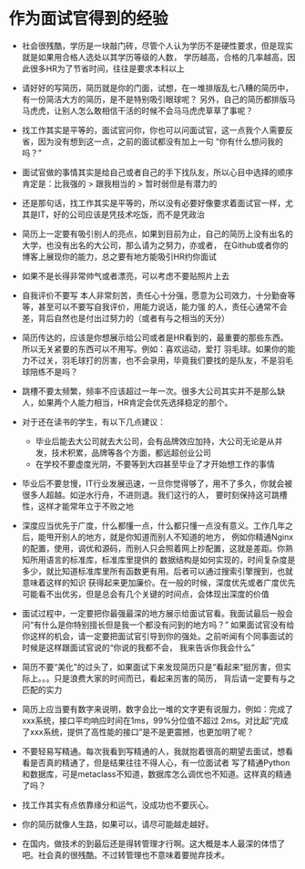 # 作为面试官得到的经验

- 社会很残酷，学历是一块敲门砖，尽管个人认为学历不是硬性要求，但是现实就是如果用合格人选处以其学历等级的人数，
学历越高，合格的几率越高，因此很多HR为了节省时间，往往是要求本科以上

- 请好好的写简历，简历就是你的门面，试想，在一堆排版乱七八糟的简历中，有一份简洁大方的简历，是不是特别吸引眼球呢？
另外，自己的简历都排版马马虎虎，让别人怎么敢相信干活的时候不会马马虎虎草草了事呢？

- 找工作其实是平等的，面试官问你，你也可以问面试官，这一点我个人需要反省，因为没有想到这一点，之前的面试都没有加上一句
“你有什么想问我的吗？”

- 面试官做的事情其实是给自己或者自己的手下找队友，所以心目中选择的顺序肯定是：比我强的 > 跟我相当的 > 暂时弱但是有潜力的

- 还是那句话，找工作其实是平等的，所以没有必要好像要求着面试官一样，尤其是IT，好的公司应该是凭技术吃饭，而不是凭政治

- 简历上一定要有吸引别人的亮点，如果到目前为止，自己的简历上没有出名的大学，也没有出名的大公司，那么请为之努力，亦或者，
在Github或者你的博客上展现你的能力，总之要有地方能吸引HR约你面试

- 如果不是长得非常帅气或者漂亮，可以考虑不要贴照片上去

- 自我评价不要写 本人非常刻苦，责任心十分强，愿意为公司效力，十分勤奋等等，甚至可以不要写自我评价，用能力说话，能力强
的人，责任心通常不会差，背后自然也是付出过努力的（或者有与之相当的天分）

- 简历传达的，应该是你想展示给公司或者是HR看到的，最重要的那些东西。所以无关紧要的东西可以不用写。例如：喜欢运动，爱打
羽毛球。如果你的能力不过关，羽毛球打的厉害，也不会录用，毕竟我们要找的是队友，不是羽毛球陪练不是吗？

- 跳槽不要太频繁，频率不应该超过一年一次。很多大公司其实并不是那么缺人，如果两个人能力相当，HR肯定会优先选择稳定的那个。

- 对于还在读书的学生，有以下几点建议：

    - 毕业后能去大公司就去大公司，会有品牌效应加持，大公司无论是从并发，技术积累，品牌等各个方面，都远超创业公司
    - 在学校不要虚度光阴，不要等到大四甚至毕业了才开始想工作的事情

- 毕业后不要怠慢，IT行业发展迅速，一旦你觉得够了，用不了多久，你就会被很多人超越。如逆水行舟，不进则退。我们这行的人，
要时刻保持这可跳槽性，这样才能常年立于不败之地

- 深度应当优先于广度，什么都懂一点，什么都只懂一点没有意义。工作几年之后，能甩开别人的地方，就是你知道而别人不知道的地方，
例如你精通Nginx的配置，使用，调优和源码，而别人只会照着网上抄配置，这就是差距。你熟知所用语言的标准库，标准库里提供的
数据结构是如何实现的，时间复杂度是多少，就比知道标准库里所有函数更有用。后者可以通过搜索引擎搜到，也就意味着这样的知识
获得起来更加廉价。在一般的时候，深度优先或者广度优先可能看不出优劣，但是总会有几个关键的时间点，会体现出深度的价值

- 面试过程中，一定要把你最强最深的地方展示给面试官看。我面试最后一般会问“有什么是你特别擅长但是我一个都没有问到的地方吗？”
如果面试官没有给你这样的机会，请一定要把面试官引导到你的强处。之前听闻有个同事面试的时候是这样跟面试官说的“你说的我都不会，
我来告诉你我会什么”

- 简历不要“美化”的过头了，如果面试下来发现简历只是“看起来”挺厉害，但实际上。。。只是浪费大家的时间而已，看起来厉害的简历，
背后请一定要有与之匹配的实力

- 简历上应当要有数字来说明，数字会比一堆的文字更有说服力，例如：完成了xxx系统，接口平均响应时间在1ms，99%分位值不超过
2ms。对比起“完成了xxx系统，提供了高性能的接口”是不是更震撼，也更加明了呢？

- 不要轻易写精通。每次我看到写精通的人，我就抱着很高的期望去面试，想看看是否真的精通了，但是结果往往不得人心，有一位面试者
写了精通Python和数据库，可是metaclass不知道，数据库怎么调优也不知道。这样真的精通了吗？

- 找工作其实有点依靠缘分和运气，没成功也不要灰心。

- 你的简历就像人生路，如果可以，请尽可能越走越好。

- 在国内，做技术的到最后还是得转管理才行啊。这大概是本人最深的体悟了吧。社会真的很残酷。不过转管理也不意味着要抛弃技术。
